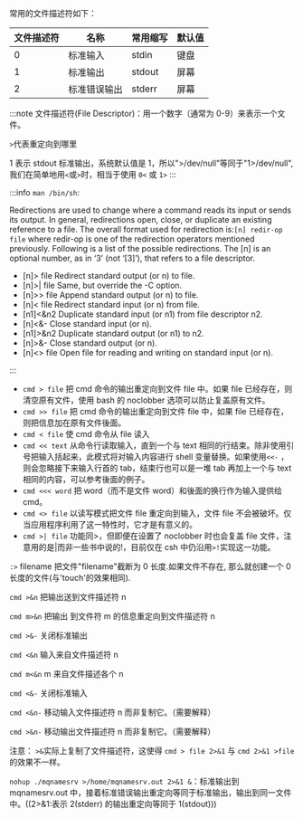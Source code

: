 常用的文件描述符如下：

| 文件描述符 | 名称         | 常用缩写 | 默认值 |
| ---------- | ------------ | -------- | ------ |
| 0          | 标准输入     | stdin    | 键盘   |
| 1          | 标准输出     | stdout   | 屏幕   |
| 2          | 标准错误输出 | stderr   | 屏幕   |

:::note
文件描述符(File Descriptor)：用一个数字（通常为 0-9）来表示一个文件。

`>`代表重定向到哪里

1 表示 stdout 标准输出，系统默认值是 1，所以">/dev/null"等同于"1>/dev/null",我们在简单地用`<`或`>`时，相当于使用 `0<` 或 `1>`
:::

:::info
`man /bin/sh`:

Redirections are used to change where a command reads its input or sends its output. In general, redirections open, close, or duplicate an existing reference to a file. The overall format used for redirection is:`[n] redir-op file`
where redir-op is one of the redirection operators mentioned previously. Following is a list of the possible redirections. The [n] is an optional number, as in ‘3’ (not ‘[3]’), that refers to a file descriptor.

- [n]> file Redirect standard output (or n) to file.
- [n]>| file Same, but override the -C option.
- [n]>> file Append standard output (or n) to file.
- [n]< file Redirect standard input (or n) from file.
- [n1]<&n2 Duplicate standard input (or n1) from file descriptor n2.
- [n]<&- Close standard input (or n).
- [n1]>&n2 Duplicate standard output (or n1) to n2.
- [n]>&- Close standard output (or n).
- [n]<> file Open file for reading and writing on standard input (or n).

:::

- `cmd > file`
  把 cmd 命令的输出重定向到文件 file 中。如果 file 已经存在，则清空原有文件，使用 bash 的 noclobber 选项可以防止复盖原有文件。
- `cmd >> file`
  把 cmd 命令的输出重定向到文件 file 中，如果 file 已经存在，则把信息加在原有文件後面。
- `cmd < file`
  使 cmd 命令从 file 读入
- `cmd << text`
  从命令行读取输入，直到一个与 text 相同的行结束。除非使用引号把输入括起来，此模式将对输入内容进行 shell 变量替换。如果使用`<<-` ，则会忽略接下来输入行首的 tab，结束行也可以是一堆 tab 再加上一个与 text 相同的内容，可以参考後面的例子。
- `cmd <<< word`
  把 word（而不是文件 word）和後面的换行作为输入提供给 cmd。
- `cmd <> file`
  以读写模式把文件 file 重定向到输入，文件 file 不会被破坏。仅当应用程序利用了这一特性时，它才是有意义的。
- `cmd >| file`
  功能同>，但即便在设置了 noclobber 时也会复盖 file 文件，注意用的是|而非一些书中说的!，目前仅在 csh 中仍沿用`>!`实现这一功能。

`:>` filename 把文件"filename"截断为 0 长度.如果文件不存在, 那么就创建一个 0 长度的文件(与'touch'的效果相同).

`cmd >&n` 把输出送到文件描述符 n

`cmd m>&n` 把输出 到文件符 m 的信息重定向到文件描述符 n

`cmd >&-` 关闭标准输出

`cmd <&n` 输入来自文件描述符 n

`cmd m<&n` m 来自文件描述各个 n

`cmd <&-` 关闭标准输入

`cmd <&n-` 移动输入文件描述符 n 而非复制它。（需要解释）

`cmd >&n-` 移动输出文件描述符 n 而非复制它。（需要解释）

注意： `>&`实际上复制了文件描述符，这使得 `cmd > file 2>&1` 与 `cmd 2>&1 >file` 的效果不一样。

`nohup ./mqnamesrv >/home/mqnamesrv.out 2>&1 &`：标准输出到 mqnamesrv.out 中，接着标准错误输出重定向等同于标准输出，输出到同一文件中。((2>&1:表示 2(stderr) 的输出重定向等同于 1(stdout)))
